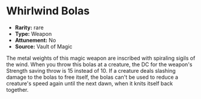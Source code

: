 
# Whirlwind Bolas

* **Rarity:** rare
* **Type:** Weapon
* **Attunement:** No
* **Source:** Vault of Magic


The metal weights of this magic weapon are inscribed with spiraling sigils of the wind. When you throw this bolas at a creature, the DC for the weapon's Strength saving throw is 15 instead of 10. If a creature deals slashing damage to the bolas to free itself, the bolas can't be used to reduce a creature's speed again until the next dawn, when it knits itself back together.
